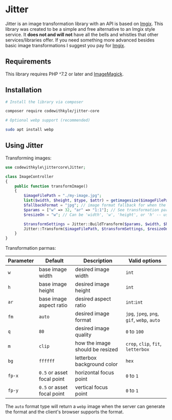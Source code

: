 # Jitter

Jitter is an image transformation library with an API is based on [Imgix](https://docs.imgix.com/apis/url). This library was created to be a simple and free alternative to an Imgix style service. It **does not and will not** have all the bells and whistles that other services/libraries offer. If you need something more advanced besides basic image transformations I suggest you pay for [Imgix](https://www.imgix.com/pricing).

## Requirements

This library requires PHP ^7.2 or later and [ImageMagick](https://imagemagick.org/index.php).

## Installation

```bash
# Install the library via composer

composer require codewithkyle/jitter-core

# Optional webp support (recommended)

sudo apt install webp
```

## Using Jitter

Transforming images:

```php
use codewithkyle\jittercore\Jitter;

class ImageController
{
    public function transformImage()
    {
        $imageFilePath = "./my-image.jpg";
        list($width, $height, $type, $attr) = getimagesize($imageFilePath);
        $fallbackFormat = "jpg"; // image format fallback for when the format is set to 'auto' or 'webp' but the client doesn't support 'webp' (Safari <=13.1) -- defaults to 'png'
        $params = ["w" => 32, "ar" => "1:1"]; // See transformation parameter table below
        $resizeOn = "w"; // Can be 'width', 'w', 'height', or 'h' -- used to determine what side of the image should be used when calculating the resize

        $transformSettings = Jitter::BuildTransform($params, $width, $height, $fallbackFormat);
        Jitter::Transform($imageFilePath, $transformSettings, $resizeOn);
    }
}
```

Transformation parmas:

| Parameter     | Default                    | Description                     | Valid options                               |
| ------------- | -------------------------- | ------------------------------- | ------------------------------------------- |
| `w`           | base image width           | desired image width             | `int`                                       |
| `h`           | base image height          | desired image height            | `int`                                       |
| `ar`          | base image aspect ratio    | desired aspect ratio            | `int`:`int`                                 |
| `fm`          | `auto`                     | desired image format            | `jpg`, `jpeg`, `png`, `gif`, `webp`, `auto` |
| `q`           | `80`                       | desired image quality           | `0` to `100`                                |
| `m`           | `clip`                     | how the image should be resized | `crop`, `clip`, `fit`, `letterbox`          |
| `bg`          | `ffffff`                   | letterbox background color      | `hex`                                       |
| `fp-x`        | `0.5` or asset focal point | horizontal focus point          | `0` to `1`                                  |
| `fp-y`        | `0.5` or asset focal point | vertical focus point            | `0` to `1`                                  |

The `auto` format type will return a `webp` image when the server can generate the format and the client's browser supports the format.

